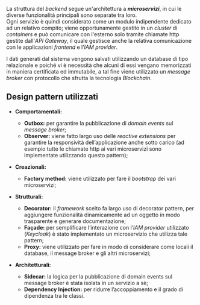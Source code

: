 
La struttura del *backend* segue un'architettura a ***microservizi***, in cui le diverse funzionalità principali sono separate tra loro. </br>
Ogni servizio è quindi considerato come un modulo indipendente dedicato ad un relativo compito; viene opportunamente gestito in un *cluster* di *containers* e può comunicare con l'esterno solo tramite chiamate http gestite dall'*API Gateway*, il quale gestisce anche la relativa comunicazione con le applicazioni *frontend* e l’*IAM provider*. </br>

I dati generati dal sistema vengono salvati utilizzando un database di tipo relazionale e poiché vi è necessità che alcuni di essi vengano memorizzati in maniera certificata ed immutabile, a tal fine viene utilizzato un *message broker* con protocollo che sfrutta la tecnologia *Blockchain*.

## Design pattern utilizzati
- **Comportamentali:**
  - **Outbox:** per garantire la pubblicazione di *domain events* sul *message broker*;
  - **Observer:** viene fatto largo uso delle *reactive extensions* per garantire la responsività dell’applicazione anche sotto carico (ad esempio tutte le chiamate http ai vari microservizi sono implementate utilizzando questo pattern);

- **Creazionali:**
  - **Factory method:** viene utilizzato per fare il *bootstrap* dei vari microservizi;
  
- **Strutturali:**
  - **Decorator:** il *framework* scelto fa largo uso di decorator pattern, per aggiungere funzionalità dinamicamente ad un oggetto in modo trasparente e generare documentazione;
  - **Façade:** per semplificare l’interazione con l’*IAM provider* utilizzato (*Keycloak*) è stato implementato un microservizio che utilizza tale pattern;
  - **Proxy:** viene utilizzato per fare in modo di considerare come locali il database, il message broker e gli altri microservizi;

- **Architetturali:**
  - **Sidecar:** la logica per la pubblicazione di domain events sul message broker è stata isolata in un servizio a sè;
  - **Dependency Injection:** per ridurre l’accoppiamento e il grado di dipendenza tra le classi.